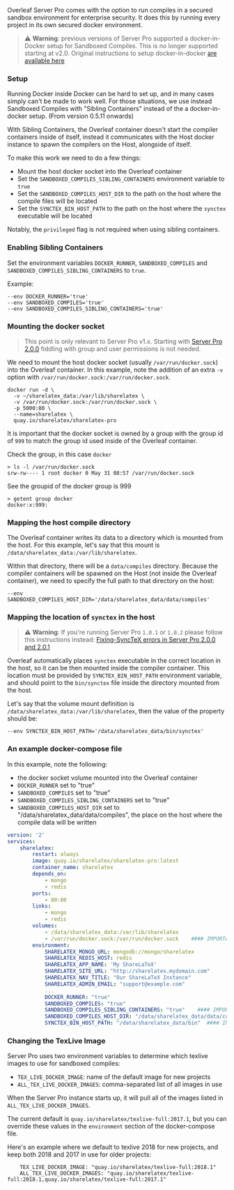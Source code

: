 Overleaf Server Pro comes with the option to run compiles in a secured sandbox environment for enterprise security. It does this by running every project in its own secured docker environment. 

> ⚠️ **Warning**: previous versions of Server Pro supported a docker-in-Docker setup for Sandboxed Compiles. This is no longer supported starting at v2.0. Original instructions to setup docker-in-docker [are available here](https://github.com/overleaf/overleaf/wiki/Docker-on-Docker-compiles)


### Setup

Running Docker inside Docker can be hard to set up, and in many cases simply can't be made to work well. For those situations, we use instead Sandboxed Compiles with "Sibling Containers" instead of the a docker-in-docker setup. (From version 0.5.11 onwards)

With Sibling Containers, the Overleaf container doesn't start the compiler containers inside of itself, instead it communicates with the Host docker instance to spawn the compilers on the Host, alongside of itself.

To make this work we need to do a few things:

- Mount the host docker socket into the Overleaf container
- Set the `SANDBOXED_COMPILES_SIBLING_CONTAINERS` environment variable to `true`
- Set the `SANDBOXED_COMPILES_HOST_DIR` to the path on the host where the compile files will be located
- Set the `SYNCTEX_BIN_HOST_PATH` to the path on the host where the `synctex` executable will be located

Notably, the `privileged` flag is not required when using sibling containers.

### Enabling Sibling Containers

Set the environment variables `DOCKER_RUNNER`, `SANDBOXED_COMPILES` and `SANDBOXED_COMPILES_SIBLING_CONTAINERS` to `true`.

Example:

```
--env DOCKER_RUNNER='true'
--env SANDBOXED_COMPILES='true'
--env SANDBOXED_COMPILES_SIBLING_CONTAINERS='true'
```


### Mounting the docker socket

> This point is only relevant to Server Pro v1.x. Starting with [Server Pro 2.0.0](https://github.com/overleaf/overleaf/wiki/Release-Notes-2.0#changes-to-sandboxed-compiles) fiddling with group and user permissions is not needed.

We need to mount the host docker socket (usually `/var/run/docker.sock`) into the Overleaf container.
In this example, note the addition of an extra `-v` option with `/var/run/docker.sock:/var/run/docker.sock`.

```
docker run -d \
  -v ~/sharelatex_data:/var/lib/sharelatex \
  -v /var/run/docker.sock:/var/run/docker.sock \
  -p 5000:80 \
  --name=sharelatex \
  quay.io/sharelatex/sharelatex-pro
```


It is important that the docker socket is owned by a group with the group id of `999` to match the group id used inside of the Overleaf container. 


Check the group, in this case `docker`
```
> ls -l /var/run/docker.sock
srw-rw---- 1 root docker 0 May 31 08:57 /var/run/docker.sock
```

See the groupid of the docker group is 999
```
> getent group docker
docker:x:999:
```


### Mapping the host compile directory

The Overleaf container writes its data to a directory which is mounted from the host. For this example, let's say that this mount is `/data/sharelatex_data:/var/lib/sharelatex`.

Within that directory, there will be a `data/compiles` directory. Because the compiler containers will be spawned on the Host (not inside the Overleaf container), we need to specify the full path to that directory on the host:

```
--env SANDBOXED_COMPILES_HOST_DIR='/data/sharelatex_data/data/compiles'
```

### Mapping the location of `synctex` in the host

> ⚠️ **Warning**: If you're running Server Pro `1.0.1` or `1.0.2` please follow this instructions instead: [Fixing-SyncTeX errors in Server Pro 2.0.0 and 2.0.1](https://github.com/overleaf/overleaf/wiki/Fixing-SyncTeX-errors-in-Server-Pro-2.0.0-and-2.0.1)

Overleaf automatically places `synctex` executable in the correct location in the host, so it can be then mounted inside the compiler container. This location must be provided by `SYNCTEX_BIN_HOST_PATH` environment variable, and should point to the `bin/synctex` file inside the directory mounted from the host.

Let's say that the volume mount definition is `/data/sharelatex_data:/var/lib/sharelatex`, then the value of the property should be:

```
--env SYNCTEX_BIN_HOST_PATH='/data/sharelatex_data/bin/synctex'
```

### An example docker-compose file

In this example, note the following:

- the docker socket volume mounted into the Overleaf container
- `DOCKER_RUNNER` set to "true"
- `SANDBOXED_COMPILES` set to "true"
- `SANDBOXED_COMPILES_SIBLING_CONTAINERS` set to "true"
- `SANDBOXED_COMPILES_HOST_DIR` set to "/data/sharelatex_data/data/compiles", the place on the host where the compile data will be written

```yaml
version: '2'
services:
    sharelatex:
        restart: always
        image: quay.io/sharelatex/sharelatex-pro:latest
        container_name: sharelatex
        depends_on:
            - mongo
            - redis
        ports:
            - 80:80
        links:
            - mongo
            - redis
        volumes:
            - /data/sharelatex_data:/var/lib/sharelatex
            - /var/run/docker.sock:/var/run/docker.sock    #### IMPORTANT
        environment:
            SHARELATEX_MONGO_URL: mongodb://mongo/sharelatex
            SHARELATEX_REDIS_HOST: redis
            SHARELATEX_APP_NAME: 'My ShareLaTeX'
            SHARELATEX_SITE_URL: "http://sharelatex.mydomain.com"
            SHARELATEX_NAV_TITLE: "Our ShareLaTeX Instance"
            SHARELATEX_ADMIN_EMAIL: "support@example.com"
            ...
            DOCKER_RUNNER: "true"
            SANDBOXED_COMPILES: "true"
            SANDBOXED_COMPILES_SIBLING_CONTAINERS: "true"    #### IMPORTANT
            SANDBOXED_COMPILES_HOST_DIR: "/data/sharelatex_data/data/compiles"  #### IMPORTANT
            SYNCTEX_BIN_HOST_PATH: "/data/sharelatex_data/bin"  #### IMPORTANT
```

### Changing the TexLive Image

Server Pro uses two environment variables to determine which texlive images to use for sandboxed compiles: 

- `TEX_LIVE_DOCKER_IMAGE`: name of the default image for new projects
- `ALL_TEX_LIVE_DOCKER_IMAGES`: comma-separated list of all images in use

When the Server Pro instance starts up, it will pull all of the images listed in `ALL_TEX_LIVE_DOCKER_IMAGES`. 

The current default is `quay.io/sharelatex/texlive-full:2017.1`, but you can override these values in the `environment` section of the docker-compose file.

Here's an example where we default to texlive 2018 for new projects, and keep both 2018 and 2017 in use for older projects:

```
    TEX_LIVE_DOCKER_IMAGE: "quay.io/sharelatex/texlive-full:2018.1"
    ALL_TEX_LIVE_DOCKER_IMAGES: "quay.io/sharelatex/texlive-full:2018.1,quay.io/sharelatex/texlive-full:2017.1"
```